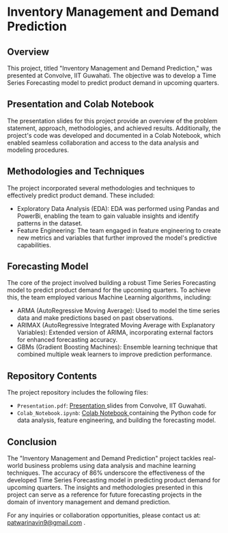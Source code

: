 # Inventory Management and Demand Prediction

## Overview
This project, titled "Inventory Management and Demand Prediction," was presented at Convolve, IIT Guwahati. The objective was to develop a Time Series Forecasting model to predict product demand in upcoming quarters.

## Presentation and Colab Notebook
The presentation slides for this project provide an overview of the problem statement, approach, methodologies, and achieved results. Additionally, the project's code was developed and documented in a Colab Notebook, which enabled seamless collaboration and access to the data analysis and modeling procedures.

## Methodologies and Techniques
The project incorporated several methodologies and techniques to effectively predict product demand. These included:
- Exploratory Data Analysis (EDA): EDA was performed using Pandas and PowerBi, enabling the team to gain valuable insights and identify patterns in the dataset.
- Feature Engineering: The team engaged in feature engineering to create new metrics and variables that further improved the model's predictive capabilities.

## Forecasting Model
The core of the project involved building a robust Time Series Forecasting model to predict product demand for the upcoming quarters. To achieve this, the team employed various Machine Learning algorithms, including:
- ARMA (AutoRegressive Moving Average): Used to model the time series data and make predictions based on past observations.
- ARIMAX (AutoRegressive Integrated Moving Average with Explanatory Variables): Extended version of ARIMA, incorporating external factors for enhanced forecasting accuracy.
- GBMs (Gradient Boosting Machines): Ensemble learning technique that combined multiple weak learners to improve prediction performance.

## Repository Contents

The project repository includes the following files:
- `Presentation.pdf`: [Presentation ](https://www.canva.com/design/DAFWhvMoNY0/AejFH9m5H_2ZiPdG1qPZkA/edit?utm_content=DAFWhvMoNY0&utm_campaign=designshare&utm_medium=link2&utm_source=sharebutton)slides from Convolve, IIT Guwahati.
- `Colab_Notebook.ipynb`: [Colab Notebook ](https://drive.google.com/file/d/1cxIdmwmKm93Verqqzx5yqLbgOVOIs83-/view?usp=sharing) containing the Python code for data analysis, feature engineering, and building the forecasting model.

## Conclusion
The "Inventory Management and Demand Prediction" project tackles real-world business problems using data analysis and machine learning techniques. The accuracy of 86% underscore the effectiveness of the developed Time Series Forecasting model in predicting product demand for upcoming quarters. The insights and methodologies presented in this project can serve as a reference for future forecasting projects in the domain of inventory management and demand prediction.

For any inquiries or collaboration opportunities, please contact us at: patwarinavin9@gmail.com .
